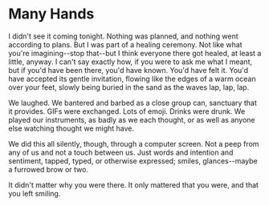 # Many Hands

I didn't see it coming tonight. Nothing was planned, and nothing went according
to plans. But I was part of a healing ceremony. Not like what you're
imagining--stop that--but I think everyone there got healed, at least a little,
anyway. I can't say exactly how, if you were to ask me what I meant, but if
you'd have been there, you'd have known. You'd have felt it. You'd have
accepted its gentle invitation, flowing like the edges of a warm ocean over
your feet, slowly being buried in the sand as the waves lap, lap, lap.

We laughed. We bantered and barbed as a close group can, sanctuary that it
provides. GIFs were exchanged. Lots of emoji. Drinks were drunk. We played our
instruments, as badly as we each thought, or as well as anyone else watching
thought we might have.

We did this all silently, though, through a computer screen. Not a peep from
any of us and not a touch between us. Just words and intention and sentiment,
tapped, typed, or otherwise expressed; smiles, glances--maybe a furrowed brow
or two.

It didn't matter why you were there. It only mattered that you were, and that
you left smiling.
